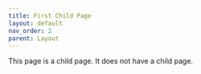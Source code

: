 ```yaml
---
title: First Child Page
layout: default
nav_order: 2
parent: Layout
---
```

 This page is a child page. It does not have a child page. 